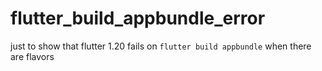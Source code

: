 # flutter_build_appbundle_error
just to show that flutter 1.20 fails on `flutter build appbundle` when there are flavors
